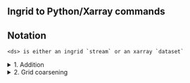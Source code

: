 ## Ingrid to Python/Xarray commands

## Notation

```
<ds> is either an ingrid `stream` or an xarray `dataset`
```

<details>
  <summary>1. Addition</summary>
<p>  
In ingrid, compatible objects (streams, numbers) can be added together element by element

```
%ingrid:
<ds1> <ds2> add
```

In python, compatible objects (xarray datasets/dataarrays, numbers) can also be added together
```
#python:
<ds1> + <ds2>
```

</p>
</details>

<details>
  <summary>2. Grid coarsening </summary>
<p>  

```
%ingrid:
<ds> time 12 boxAverage
```

```
#python:
<ds>.coarsen(time=12,boundary='trim').mean()
```
</p>
</details>

